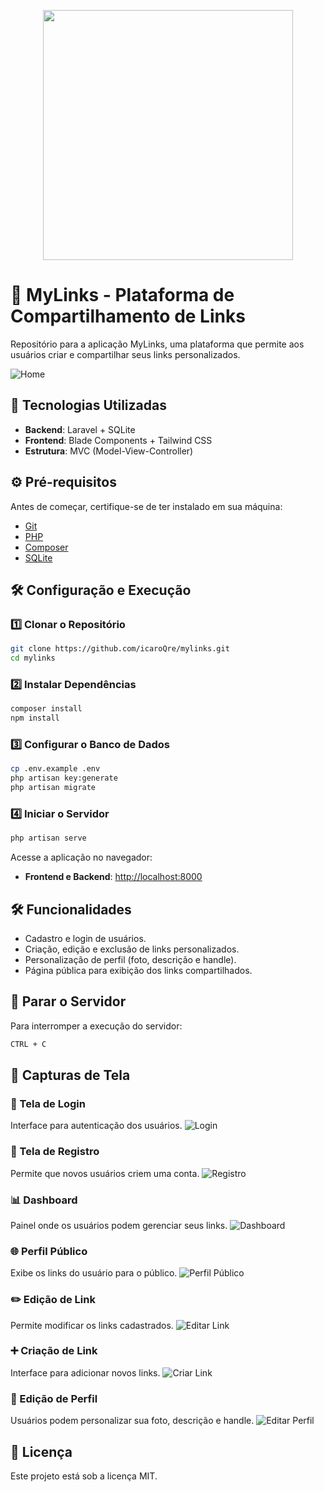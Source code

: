 <p align="center"><a href="https://laravel.com" target="_blank"><img src="https://raw.githubusercontent.com/laravel/art/master/logo-lockup/5%20SVG/2%20CMYK/1%20Full%20Color/laravel-logolockup-cmyk-red.svg" width="400"></a></p>

# 📌 MyLinks - Plataforma de Compartilhamento de Links

Repositório para a aplicação MyLinks, uma plataforma que permite aos usuários criar e compartilhar seus links personalizados.

![Home](readme/home-mylinks.png)

## 🚀 Tecnologias Utilizadas

- **Backend**: Laravel + SQLite
- **Frontend**: Blade Components + Tailwind CSS
- **Estrutura**: MVC (Model-View-Controller)

## ⚙️ Pré-requisitos

Antes de começar, certifique-se de ter instalado em sua máquina:

- [Git](https://git-scm.com/)
- [PHP](https://www.php.net/downloads.php)
- [Composer](https://getcomposer.org/)
- [SQLite](https://www.sqlite.org/download.html)

## 🛠️ Configuração e Execução

### 1️⃣ Clonar o Repositório

```bash
git clone https://github.com/icaroQre/mylinks.git
cd mylinks
```

### 2️⃣ Instalar Dependências

```bash
composer install
npm install
```

### 3️⃣ Configurar o Banco de Dados

```bash
cp .env.example .env
php artisan key:generate
php artisan migrate
```

### 4️⃣ Iniciar o Servidor

```bash
php artisan serve
```

Acesse a aplicação no navegador:
- **Frontend e Backend**: [http://localhost:8000](http://localhost:8000)

## 🛠️ Funcionalidades

- Cadastro e login de usuários.
- Criação, edição e exclusão de links personalizados.
- Personalização de perfil (foto, descrição e handle).
- Página pública para exibição dos links compartilhados.

## 🛑 Parar o Servidor

Para interromper a execução do servidor:

```bash
CTRL + C
```

## 📸 Capturas de Tela

### 🔐 Tela de Login
Interface para autenticação dos usuários.
![Login](readme/login-mylinks.png)

### 📝 Tela de Registro
Permite que novos usuários criem uma conta.
![Registro](readme/register-mylinks.png)

### 📊 Dashboard
Painel onde os usuários podem gerenciar seus links.
![Dashboard](readme/dashboard-mylinks.png)

### 🌐 Perfil Público
Exibe os links do usuário para o público.
![Perfil Público](readme/public-profile-mylinks.png)

### ✏️ Edição de Link
Permite modificar os links cadastrados.
![Editar Link](readme/edit-link-mtlinks.png)

### ➕ Criação de Link
Interface para adicionar novos links.
![Criar Link](readme/create-link-mylinks.png)

### 👤 Edição de Perfil
Usuários podem personalizar sua foto, descrição e handle.
![Editar Perfil](readme/edit-profile-mylinks.png)

## 📜 Licença

Este projeto está sob a licença MIT.

